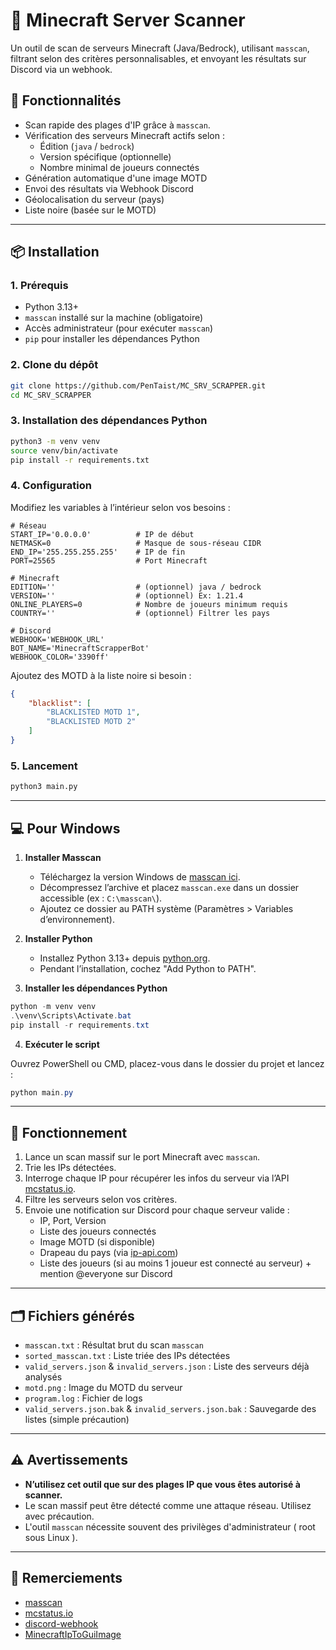 # 🧭 Minecraft Server Scanner

Un outil de scan de serveurs Minecraft (Java/Bedrock), utilisant `masscan`, filtrant selon des critères personnalisables, et envoyant les résultats sur Discord via un webhook.

## 🚀 Fonctionnalités

- Scan rapide des plages d'IP grâce à `masscan`.
- Vérification des serveurs Minecraft actifs selon :
  - Édition (`java` / `bedrock`)
  - Version spécifique (optionnelle)
  - Nombre minimal de joueurs connectés
- Génération automatique d'une image MOTD
- Envoi des résultats via Webhook Discord
- Géolocalisation du serveur (pays)
- Liste noire (basée sur le MOTD)

---

## 📦 Installation

### 1. Prérequis

- Python 3.13+
- `masscan` installé sur la machine (obligatoire)
- Accès administrateur (pour exécuter `masscan`)
- `pip` pour installer les dépendances Python

### 2. Clone du dépôt

```bash
git clone https://github.com/PenTaist/MC_SRV_SCRAPPER.git
cd MC_SRV_SCRAPPER
```

### 3. Installation des dépendances Python

```bash
python3 -m venv venv
source venv/bin/activate
pip install -r requirements.txt
```

### 4. Configuration

Modifiez les variables à l’intérieur selon vos besoins :

```env
# Réseau
START_IP='0.0.0.0'          # IP de début
NETMASK=0                   # Masque de sous-réseau CIDR
END_IP='255.255.255.255'    # IP de fin
PORT=25565                  # Port Minecraft

# Minecraft
EDITION=''                  # (optionnel) java / bedrock
VERSION=''                  # (optionnel) Ex: 1.21.4
ONLINE_PLAYERS=0            # Nombre de joueurs minimum requis
COUNTRY=''                  # (optionnel) Filtrer les pays

# Discord
WEBHOOK='WEBHOOK_URL'
BOT_NAME='MinecraftScrapperBot'
WEBHOOK_COLOR='3390ff'
```

Ajoutez des MOTD à la liste noire si besoin :

```json
{
    "blacklist": [
        "BLACKLISTED MOTD 1",
        "BLACKLISTED MOTD 2"
    ]
}
```

### 5. Lancement

```bash
python3 main.py
```

---

## 💻 Pour Windows

1. **Installer Masscan**  
   - Téléchargez la version Windows de [masscan ici](https://github.com/Arryboom/MasscanForWindows).
   - Décompressez l’archive et placez `masscan.exe` dans un dossier accessible (ex : `C:\masscan\`).  
   - Ajoutez ce dossier au PATH système (Paramètres > Variables d’environnement).

2. **Installer Python**  
   - Installez Python 3.13+ depuis [python.org](https://www.python.org/downloads/windows/).  
   - Pendant l’installation, cochez "Add Python to PATH".

3. **Installer les dépendances Python**

```powershell
python -m venv venv
.\venv\Scripts\Activate.bat
pip install -r requirements.txt
```

4. **Exécuter le script**

Ouvrez PowerShell ou CMD, placez-vous dans le dossier du projet et lancez :

```powershell
python main.py
```

---

## 🔧 Fonctionnement

1. Lance un scan massif sur le port Minecraft avec `masscan`.
2. Trie les IPs détectées.
3. Interroge chaque IP pour récupérer les infos du serveur via l’API [mcstatus.io](https://mcstatus.io/).
4. Filtre les serveurs selon vos critères.
5. Envoie une notification sur Discord pour chaque serveur valide :
   - IP, Port, Version
   - Liste des joueurs connectés
   - Image MOTD (si disponible)
   - Drapeau du pays (via [ip-api.com](http://ip-api.com))
   - Liste des joueurs (si au moins 1 joueur est connecté au serveur) + mention @everyone sur Discord

---

## 🗂 Fichiers générés

- `masscan.txt` : Résultat brut du scan `masscan`
- `sorted_masscan.txt` : Liste triée des IPs détectées
- `valid_servers.json` & `invalid_servers.json` : Liste des serveurs déjà analysés
- `motd.png` : Image du MOTD du serveur
- `program.log` : Fichier de logs
- `valid_servers.json.bak` & `invalid_servers.json.bak` : Sauvegarde des listes (simple précaution)

---

## ⚠️ Avertissements

- **N’utilisez cet outil que sur des plages IP que vous êtes autorisé à scanner.**
- Le scan massif peut être détecté comme une attaque réseau. Utilisez avec précaution.
- L'outil `masscan` nécessite souvent des privilèges d'administrateur ( root sous Linux ).

---

## 🙏 Remerciements

- [masscan](https://github.com/robertdavidgraham/masscan)
- [mcstatus.io](https://mcstatus.io)
- [discord-webhook](https://github.com/lovvskillz/python-discord-webhook)
- [MinecraftIpToGuiImage](https://github.com/TejasIsCool/MinecraftIpToGuiImage)
